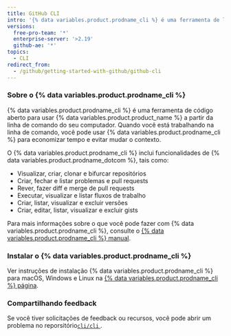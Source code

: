 ```yaml
---
title: GitHub CLI
intro: '{% data variables.product.prodname_cli %} é uma ferramenta de linha de comando que leva pull requests, problemas, {% data variables.product.prodname_actions %} e outras funcionalidades de {% data variables.product.product_name %} ao seu terminal para que você possa fazer todo o seu trabalho em um só lugar.'
versions:
  free-pro-team: '*'
  enterprise-server: '>2.19'
  github-ae: '*'
topics:
  - CLI
redirect_from:
  - /github/getting-started-with-github/github-cli
---
```


### Sobre o {% data variables.product.prodname_cli %}

{% data variables.product.prodname_cli %} é uma ferramenta de código aberto para usar {% data variables.product.product_name %} a partir da linha de comando do seu computador. Quando você está trabalhando na linha de comando, você pode usar {% data variables.product.prodname_cli %} para economizar tempo e evitar mudar o contexto.

O {% data variables.product.prodname_cli %} inclui funcionalidades de {% data variables.product.prodname_dotcom %}, tais como:

- Visualizar, criar, clonar e bifurcar repositórios
- Criar, fechar e listar problemas e pull requests
- Rever, fazer diff e merge de pull requests
- Executar, visualizar e listar fluxos de trabalho
- Criar, listar, visualizar e excluir versões
- Criar, editar, listar, visualizar e excluir gists

Para mais informações sobre o que você pode fazer com {% data variables.product.prodname_cli %}, consulte o [{% data variables.product.prodname_cli %} manual](https://cli.github.com/manual).

### Instalar o {% data variables.product.prodname_cli %}

Ver instruções de instalação {% data variables.product.prodname_cli %} para macOS, Windows e Linux na [{% data variables.product.prodname_cli %} página](https://cli.github.com).

### Compartilhando feedback

Se você tiver solicitações de feedback ou recursos, você pode abrir um problema no reporsitório[`cli/cli` ](https://github.com/cli/cli).
